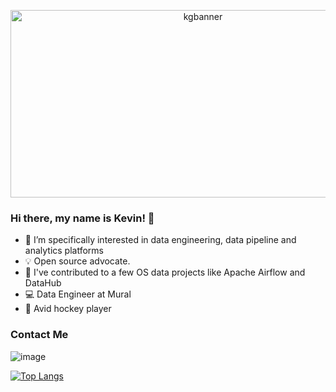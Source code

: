 <p align="center">
  <img width="600" height="300" src="https://github.com/khgould/khgould/assets/39738698/86965168-c8da-4c21-95a2-2b3438b77c89" alt="kgbanner">
</p>

### Hi there, my name is Kevin! 👋

- 🔭 I’m specifically interested in data engineering, data pipeline and analytics platforms
- 💡 Open source advocate.
- 🔎 I've contributed to a few OS data projects like Apache Airflow and DataHub
- 💻 Data Engineer at Mural
- :ice_hockey: Avid hockey player

### Contact Me
![image](https://img.shields.io/badge/LinkedIn-0077B5?style=for-the-badge&logo=linkedin&logoColor=white)

[![Top Langs](https://github-readme-stats.vercel.app/api/top-langs/?username=khgould&layout=compact)](https://github.com/khgould)
